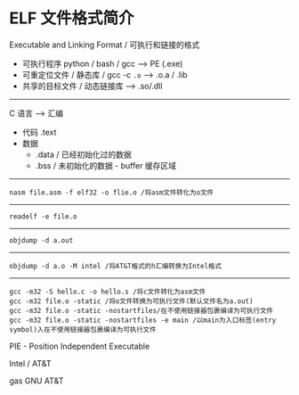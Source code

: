# ELF 文件格式简介

Executable and Linking Format / 可执行和链接的格式

- 可执行程序 python / bash / gcc --> PE (.exe)
- 可重定位文件 / 静态库 / gcc -c `.o` --> .o.a / .lib
- 共享的目标文件 / 动态链接库 --> .so/.dll

----

C 语言 --> 汇编

- 代码 .text
- 数据
    - .data / 已经初始化过的数据
    - .bss / 未初始化的数据 - buffer 缓存区域
---
    nasm file.asm -f elf32 -o flie.o /将asm文件转化为o文件 

---
    readelf -e file.o

---
    objdump -d a.out
---
    objdump -d a.o -M intel /将AT&T格式的h汇编转换为Intel格式

---
    gcc -m32 -S hello.c -o hello.s /将c文件转化为asm文件
    gcc -m32 file.o -static /将o文件转换为可执行文件(默认文件名为a.out) 
    gcc -m32 file.o -static -nostartfiles/在不使用链接器包裹编译为可执行文件 
    gcc -m32 file.o -static -nostartfiles -e main /以main为入口标签(entry symbol)入在不使用链接器包裹编译为可执行文件 

PIE - Position Independent Executable

Intel / AT&T

gas GNU AT&T
